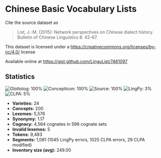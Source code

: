 # Chinese Basic Vocabulary Lists

Cite the source dataset as

> List, J.-M. (2015): Network perspectives on Chinese dialect history. Bulletin of Chinese Linguistics 8. 42-67.

This dataset is licensed under a https://creativecommons.org/licenses/by-nc/4.0/ license

Available online at https://gist.github.com/LinguList/7481097

## Statistics
![Glottolog: 100%](https://img.shields.io/badge/Glottolog-100%25-brightgreen.svg "Glottolog: 100%") ![Concepticon: 100%](https://img.shields.io/badge/Concepticon-100%25-brightgreen.svg "Concepticon: 100%") ![Source: 100%](https://img.shields.io/badge/Source-100%25-brightgreen.svg "Source: 100%") ![LingPy: 3%](https://img.shields.io/badge/LingPy-3%25-red.svg "LingPy: 3%") ![CLPA: 5%](https://img.shields.io/badge/CLPA-5%25-red.svg "CLPA: 5%")

- **Varieties:** 24
- **Concepts:** 200
- **Lexemes:** 5,576
- **Synonymy:** 1.17
- **Cognacy:** 4,564 cognates in 598 cognate sets
- **Invalid lexemes:** 5
- **Tokens:** 9,483
- **Segments:** 1,081 (1045 LingPy errors, 1025 CLPA errors, 29 CLPA modified)
- **Inventory size (avg):** 249.00